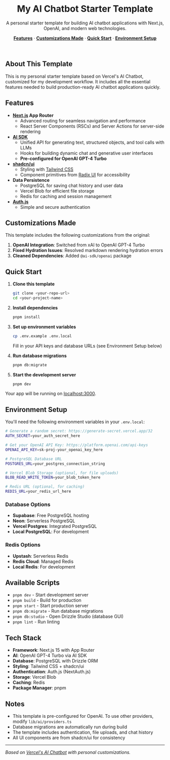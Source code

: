 <h1 align="center">My AI Chatbot Starter Template</h1>

<p align="center">
    A personal starter template for building AI chatbot applications with Next.js, OpenAI, and modern web technologies.
</p>

<p align="center">
  <a href="#features"><strong>Features</strong></a> ·
  <a href="#customizations"><strong>Customizations Made</strong></a> ·
  <a href="#quick-start"><strong>Quick Start</strong></a> ·
  <a href="#environment-setup"><strong>Environment Setup</strong></a>
</p>
<br/>

## About This Template

This is my personal starter template based on Vercel's AI Chatbot, customized for my development workflow. It includes all the essential features needed to build production-ready AI chatbot applications quickly.

## Features

- **[Next.js](https://nextjs.org) App Router**
  - Advanced routing for seamless navigation and performance
  - React Server Components (RSCs) and Server Actions for server-side rendering
- **[AI SDK](https://sdk.vercel.ai/docs)**
  - Unified API for generating text, structured objects, and tool calls with LLMs
  - Hooks for building dynamic chat and generative user interfaces
  - **Pre-configured for OpenAI GPT-4 Turbo**
- **[shadcn/ui](https://ui.shadcn.com)**
  - Styling with [Tailwind CSS](https://tailwindcss.com)
  - Component primitives from [Radix UI](https://radix-ui.com) for accessibility
- **Data Persistence**
  - PostgreSQL for saving chat history and user data
  - Vercel Blob for efficient file storage
  - Redis for caching and session management
- **[Auth.js](https://authjs.dev)**
  - Simple and secure authentication

## Customizations Made

This template includes the following customizations from the original:

1. **OpenAI Integration**: Switched from xAI to OpenAI GPT-4 Turbo
2. **Fixed Hydration Issues**: Resolved markdown rendering hydration errors
3. **Cleaned Dependencies**: Added `@ai-sdk/openai` package

## Quick Start

1. **Clone this template**

   ```bash
   git clone <your-repo-url>
   cd <your-project-name>
   ```

2. **Install dependencies**

   ```bash
   pnpm install
   ```

3. **Set up environment variables**

   ```bash
   cp .env.example .env.local
   ```

   Fill in your API keys and database URLs (see Environment Setup below)

4. **Run database migrations**

   ```bash
   pnpm db:migrate
   ```

5. **Start the development server**
   ```bash
   pnpm dev
   ```

Your app will be running on [localhost:3000](http://localhost:3000).

## Environment Setup

You'll need the following environment variables in your `.env.local`:

```bash
# Generate a random secret: https://generate-secret.vercel.app/32
AUTH_SECRET=your_auth_secret_here

# Get your OpenAI API Key: https://platform.openai.com/api-keys
OPENAI_API_KEY=sk-proj-your_openai_key_here

# PostgreSQL Database URL
POSTGRES_URL=your_postgres_connection_string

# Vercel Blob Storage (optional, for file uploads)
BLOB_READ_WRITE_TOKEN=your_blob_token_here

# Redis URL (optional, for caching)
REDIS_URL=your_redis_url_here
```

### Database Options

- **Supabase**: Free PostgreSQL hosting
- **Neon**: Serverless PostgreSQL
- **Vercel Postgres**: Integrated PostgreSQL
- **Local PostgreSQL**: For development

### Redis Options

- **Upstash**: Serverless Redis
- **Redis Cloud**: Managed Redis
- **Local Redis**: For development

## Available Scripts

- `pnpm dev` - Start development server
- `pnpm build` - Build for production
- `pnpm start` - Start production server
- `pnpm db:migrate` - Run database migrations
- `pnpm db:studio` - Open Drizzle Studio (database GUI)
- `pnpm lint` - Run linting

## Tech Stack

- **Framework**: Next.js 15 with App Router
- **AI**: OpenAI GPT-4 Turbo via AI SDK
- **Database**: PostgreSQL with Drizzle ORM
- **Styling**: Tailwind CSS + shadcn/ui
- **Authentication**: Auth.js (NextAuth.js)
- **Storage**: Vercel Blob
- **Caching**: Redis
- **Package Manager**: pnpm

## Notes

- This template is pre-configured for OpenAI. To use other providers, modify `lib/ai/providers.ts`
- Database migrations are automatically run during build
- The template includes authentication, file uploads, and chat history
- All UI components are from shadcn/ui for consistency

---

_Based on [Vercel's AI Chatbot](https://github.com/vercel/ai-chatbot) with personal customizations._
